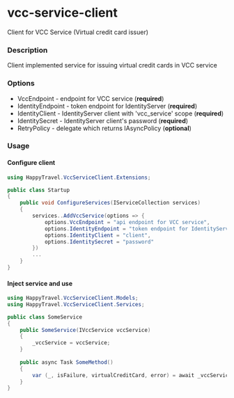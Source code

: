 # vcc-service-client
Client for VCC Service (Virtual credit card issuer)

### Description
Client implemented service for issuing virtual credit cards in VCC service

### Options
- VccEndpoint - endpoint for VCC service (**required**)
- IdentityEndpoint - token endpoint for IdentityServer (**required**)
- IdentityClient - IdentityServer client with 'vcc_service' scope (**required**)
- IdentitySecret - IdentityServer client's password (**required**)
- RetryPolicy - delegate which returns IAsyncPolicy<HttpResponseMessage> (**optional**)

### Usage
#### Configure client
```c#
using HappyTravel.VccServiceClient.Extensions;

public class Startup
{
    public void ConfigureServices(IServiceCollection services)
    {
        services..AddVccService(options => {
            options.VccEndpoint = "api endpoint for VCC service",
            options.IdentityEndpoint = "token endpoint for IdentityServer",
            options.IdentityClient = "client",
            options.IdentitySecret = "password"
        })
        ...
    }
}
```
#### Inject service and use
```c#
using HappyTravel.VccServiceClient.Models;
using HappyTravel.VccServiceClient.Services;

public class SomeService
{
    public SomeService(IVccService vccService)
    {
        _vccService = vccService;
    }
    
    public async Task SomeMethod()
    {
        var (_, isFailure, virtualCreditCard, error) = await _vccService.IssueVirtualCreditCard(referenceCode, moneyAmount, activationDate, dueDate);
    }
}
```
